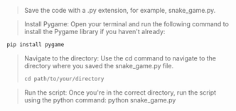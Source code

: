 > Save the code with a .py extension, for example, snake_game.py.

> Install Pygame: Open your terminal and run the following command to install the Pygame library if you haven't already:

```python
pip install pygame
```

> Navigate to the directory: Use the cd command to navigate to the directory where you saved the snake_game.py file.
> ```python
> cd path/to/your/directory
> ```

> Run the script: Once you're in the correct directory, run the script using the python command:
> python snake_game.py
